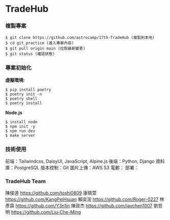 # TradeHub

### 複製專案

```
$ git clone https://github.com/astrocamp/17th-TradeHub (複製到本地)
$ cd git_practice (進入專案內容)
$ git pull origin main (拉取最新變更)
$ git status (確認狀態)
```

### 專案初始化

**虛擬環境:**

```
$ pip install poetry
$ poetry init -n
$ poetry shell
$ poetry install
```

**Node.js**

```
$ install node
$ npm init -y
$ npm run dev
$ make server
```

### 技術使用

前端：Tailwindcss, DaisyUI, JavaScript, Alpine.js
後端：Python, Django
資料庫：PostgreSQL
版本控制：Git
圖片上傳：AWS S3
電郵：
部署：

### TradeHub Team

陳俊道
https://github.com/toshi0809
康珮萱
https://github.com/KangPeiHsuan
賴奕浤
https://github.com/Roger-0227
林彥霖
https://github.com/Y3n1in
陳政杰
https://github.com/jaychen1007
劉哲明
https://github.com/Liu-Che-Ming
